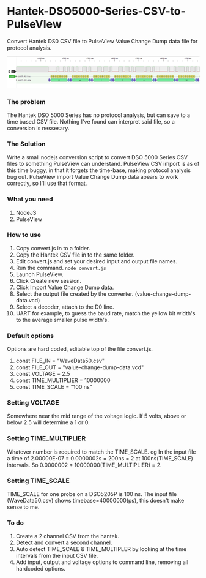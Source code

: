 # Hantek-DSO5000-Series-CSV-to-PulseVIew
Convert Hantek DS0 CSV file to PulseView Value Change Dump data file for protocol analysis.

<img src="https://github.com/Stylesoftware/Hantek-DSO5000-Series-CSV-to-PulseVIew/blob/main/sample/115200baud-at-100ns.png">

### The problem
The Hantek DSO 5000 Series has no protocol analysis, but can save to a time based CSV file.
Nothing I've found can interpret said file, so a conversion is nessesary.

### The Solution
Write a small nodejs conversion script to convert DSO 5000 Series CSV files to something PulseView can understand.
PulseView CSV import is as of this time buggy, in that it forgets the time-base, making protocol analysis bug out.
PulseView import Value Change Dump data apears to work correctly, so I'll use that format.

### What you need
1. NodeJS
2. PulseView

### How to use
1. Copy convert.js in to a folder.
2. Copy the Hantek CSV file in to the same folder.
3. Edit convert.js and set your desired input and output file names.
4. Run the command. `node convert.js`
5. Launch PulseView.
6. Click Create new session.
7. Click Import Value Change Dump data.
8. Select the output file created by the converter. (value-change-dump-data.vcd)
9. Select a decoder, attach to the D0 line.
10. UART for example, to guess the baud rate, match the yellow bit width's to the average smaller pulse width's.

### Default options
Options are hard coded, editable top of the file convert.js.
1. const FILE_IN			    = "WaveData50.csv"
2. const FILE_OUT			    = "value-change-dump-data.vcd"
3. const VOLTAGE			    = 2.5
4. const TIME_MULTIPLIER 	= 10000000
5. const TIME_SCALE 		  = "100 ns"

### Setting VOLTAGE
Somewhere near the mid range of the voltage logic. If 5 volts, above or below 2.5 will determine a 1 or 0.

### Setting TIME_MULTIPLIER
Whatever number is required to match the TIME_SCALE. eg In the input file a time of 2.00000E-07 = 0.0000002s = 200ns = 2 at 100ns(TIME_SCALE) intervals.
So 0.0000002 * 10000000(TIME_MULTIPLIER) = 2.

### Setting TIME_SCALE
TIME_SCALE for one probe on a DSO5205P is 100 ns.
The input file (WaveData50.csv) shows timebase=40000000(ps), this doesn't make sense to me.

### To do
1. Create a 2 channel CSV from the hantek.
2. Detect and convert a second channel.
3. Auto detect TIME_SCALE & TIME_MULTIPLER by looking at the time intervals from the input CSV file.
4. Add input, output and voltage options to command line, removing all hardcoded options.
 
